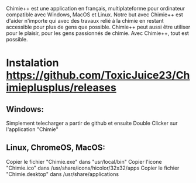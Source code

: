 Chimie++ est une application en français, multiplateforme pour ordinateur compatible avec Windows, MacOS et Linux. Notre but avec Chimie++ est d'aider n'importe qui avec des travaux relié à la chimie en restant accessible pour plus de gens que possible. Chimie++ peut aussi être utiliser pour le plaisir, pour les gens passionnés de chimie. Avec Chimie++, tout est possible.


# Instalation https://github.com/ToxicJuice23/Chimieplusplus/releases

## Windows:

Simplement telecharger a partir de github et ensuite Double Clicker sur l'application "Chimie"

## Linux, ChromeOS, MacOS:

Copier le fichier "Chimie.exe" dans "usr/local/bin"
Copier l'icone "Chimie.ico" dans /usr/share/icons/hicolor/32x32/apps
Copier le fichier "Chimie.desktop" dans /usr/share/applications

